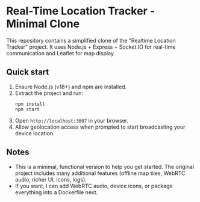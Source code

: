 # Real-Time Location Tracker - Minimal Clone

This repository contains a simplified clone of the "Realtime Location Tracker" project.
It uses Node.js + Express + Socket.IO for real-time communication and Leaflet for map display.

## Quick start

1. Ensure Node.js (v18+) and npm are installed.
2. Extract the project and run:
   ```
   npm install
   npm start
   ```
3. Open `http://localhost:3007` in your browser.
4. Allow geolocation access when prompted to start broadcasting your device location.

## Notes
- This is a minimal, functional version to help you get started. The original project includes
  many additional features (offline map tiles, WebRTC audio, richer UI, icons, logs).
- If you want, I can add WebRTC audio, device icons, or package everything into a Dockerfile next.
